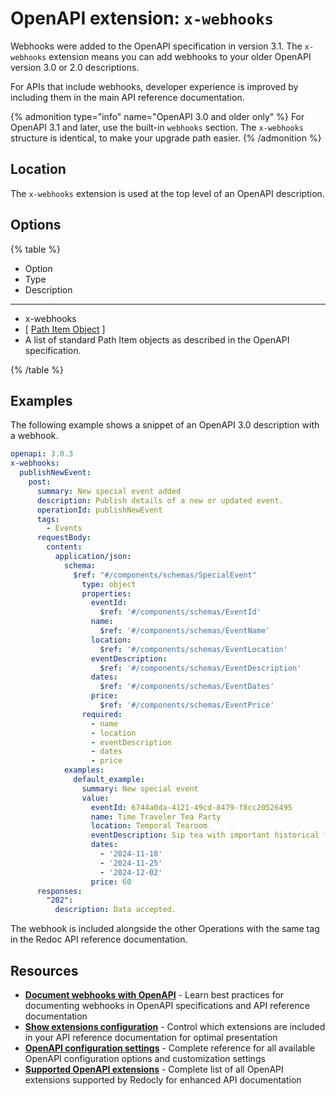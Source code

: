 # OpenAPI extension: `x-webhooks`

Webhooks were added to the OpenAPI specification in version 3.1.
The `x-webhooks` extension means you can add webhooks to your older OpenAPI version 3.0 or 2.0 descriptions.

For APIs that include webhooks, developer experience is improved by including them in the main API reference documentation.

{% admonition type="info" name="OpenAPI 3.0 and older only" %}
For OpenAPI 3.1 and later, use the built-in `webhooks` section.
The `x-webhooks` structure is identical, to make your upgrade path easier.
{% /admonition %}

## Location

The `x-webhooks` extension is used at the top level of an OpenAPI description.

## Options

{% table %}

- Option
- Type
- Description

---

- x-webhooks
- [ [Path Item Object](https://spec.openapis.org/oas/v3.0.3.html#path-item-object) ]
- A list of standard Path Item objects as described in the OpenAPI specification.

{% /table %}

## Examples

The following example shows a snippet of an OpenAPI 3.0 description with a webhook.

```yaml
openapi: 3.0.3
x-webhooks:
  publishNewEvent:
    post:
      summary: New special event added
      description: Publish details of a new or updated event.
      operationId: publishNewEvent
      tags:
        - Events
      requestBody:
        content:
          application/json:
            schema:
              $ref: "#/components/schemas/SpecialEvent"
                type: object
                properties:
                  eventId:
                    $ref: '#/components/schemas/EventId'
                  name:
                    $ref: '#/components/schemas/EventName'
                  location:
                    $ref: '#/components/schemas/EventLocation'
                  eventDescription:
                    $ref: '#/components/schemas/EventDescription'
                  dates:
                    $ref: '#/components/schemas/EventDates'
                  price:
                    $ref: '#/components/schemas/EventPrice'
                required:
                  - name
                  - location
                  - eventDescription
                  - dates
                  - price
            examples:
              default_example:
                summary: New special event
                value:
                  eventId: 6744a0da-4121-49cd-8479-f8cc20526495
                  name: Time Traveler Tea Party
                  location: Temporal Tearoom
                  eventDescription: Sip tea with important historical figures.
                  dates:
                    - '2024-11-18'
                    - '2024-11-25'
                    - '2024-12-02'
                  price: 60
      responses:
        "202":
          description: Data accepted.

```

The webhook is included alongside the other Operations with the same tag in the Redoc API reference documentation.

## Resources

- **[Document webhooks with OpenAPI](https://redocly.com/blog/document-webhooks-with-openapi)** - Learn best practices for documenting webhooks in OpenAPI specifications and API reference documentation
- **[Show extensions configuration](../../../config/openapi/show-extensions.md)** - Control which extensions are included in your API reference documentation for optimal presentation
- **[OpenAPI configuration settings](../../../config/openapi/index.md)** - Complete reference for all available OpenAPI configuration options and customization settings
- **[Supported OpenAPI extensions](./index.md)** - Complete list of all OpenAPI extensions supported by Redocly for enhanced API documentation
